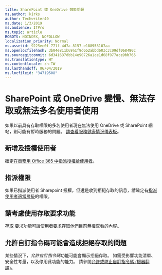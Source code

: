 ```yaml
---
title: SharePoint 或 OneDrive 效能問題
ms.author: kirks
author: Techwriter40
ms.date: 1/3/2019
ms.audience: ITPro
ms.topic: article
ROBOTS: NOINDEX, NOFOLLOW
localization_priority: Normal
ms.assetid: 9225ec0f-771f-4d7a-8157-e188953107aa
ms.openlocfilehash: 3b04e811b69a1f9d652abbd603c3c09df068480c
ms.sourcegitcommit: 6d341637dbb14e90726a1ce1d68f077ace9bb765
ms.translationtype: HT
ms.contentlocale: zh-TW
ms.lasthandoff: 06/04/2019
ms.locfileid: "34719508"
---
```

# <a name="sharepoint-or-onedrive-slow-inaccessible-or-unavailable-for-multiple-users"></a>SharePoint 或 OneDrive 變慢、無法存取或無法多名使用者使用

如果以前具有存取權限的多名使用者現在無法使用 OneDrive 或 SharePoint 網站，則可能有暫時服務的問題。 [請查看服務健康情況儀表板](https://portal.office.com/adminportal/home#/servicehealth)。

## <a name="add-and-license-the-user"></a>新增及授權使用者

確定[在商務用 Office 365 中指派授權給使用者](https://docs.microsoft.com/zh-TW/office365/admin/subscriptions-and-billing/assign-licenses-to-users?view=o365-worldwide&amp;tabs=One)。


## <a name="assign-permissions"></a>指派權限

如果已指派使用者 Sharepoint 授權，但還是收到拒絕存取的訊息，請確定有[指派使用者適當層級](https://docs.microsoft.com/zh-TW/sharepoint/understanding-permission-levels)的權限。

## <a name="consider-using-the-access-request-feature"></a>請考慮使用存取要求功能


  [存取 ](https://support.office.com/zh-TW/article/Set-up-and-manage-access-requests-94B26E0B-2822-49D4-929A-8455698654B3)要求功能可讓使用者要求存取他們目前無權查看的內容。

## <a name="allow-custom-script-may-cause-access-denied-issues"></a>允許自訂指令碼可能會造成拒絕存取的問題

某些情況下，*允許自訂指令碼*功能可能會顯示拒絕存取。 如需受影響功能清單、安全性考量，以及停用此功能的能力。 請參閱[允許或防止自訂指令碼 (機器翻譯)](https://docs.microsoft.com/zh-TW/sharepoint/allow-or-prevent-custom-script)。

